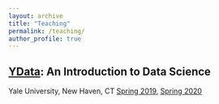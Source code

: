```yaml
---
layout: archive
title: "Teaching"
permalink: /teaching/
author_profile: true
---
```





## [YData](http://ydata123.org): An Introduction to Data Science
Yale University, New Haven, CT
[Spring 2019](http://ydata123.org/sp19/calendar.html), [Spring 2020](http://ydata123.org/sp20/calendar.html)